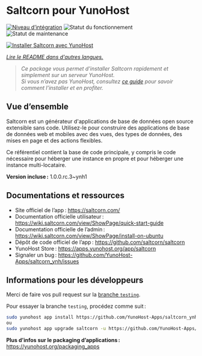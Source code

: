 <!--
Nota bene : ce README est automatiquement généré par <https://github.com/YunoHost/apps/tree/master/tools/readme_generator>
Il NE doit PAS être modifié à la main.
-->

# Saltcorn pour YunoHost

[![Niveau d’intégration](https://dash.yunohost.org/integration/saltcorn.svg)](https://ci-apps.yunohost.org/ci/apps/saltcorn/) ![Statut du fonctionnement](https://ci-apps.yunohost.org/ci/badges/saltcorn.status.svg) ![Statut de maintenance](https://ci-apps.yunohost.org/ci/badges/saltcorn.maintain.svg)

[![Installer Saltcorn avec YunoHost](https://install-app.yunohost.org/install-with-yunohost.svg)](https://install-app.yunohost.org/?app=saltcorn)

*[Lire le README dans d'autres langues.](./ALL_README.md)*

> *Ce package vous permet d’installer Saltcorn rapidement et simplement sur un serveur YunoHost.*  
> *Si vous n’avez pas YunoHost, consultez [ce guide](https://yunohost.org/install) pour savoir comment l’installer et en profiter.*

## Vue d’ensemble

Saltcorn est un générateur d'applications de base de données open source extensible sans code. Utilisez-le pour construire des applications de base de données web et mobiles avec des vues, des types de données, des mises en page et des actions flexibles.

Ce référentiel contient la base de code principale, y compris le code nécessaire pour héberger une instance en propre et pour héberger une instance multi-locataire.


**Version incluse :** 1.0.0.rc.3~ynh1
## Documentations et ressources

- Site officiel de l’app : <https://saltcorn.com/>
- Documentation officielle utilisateur : <https://wiki.saltcorn.com/view/ShowPage/quick-start-guide>
- Documentation officielle de l’admin : <https://wiki.saltcorn.com/view/ShowPage/install-on-ubuntu>
- Dépôt de code officiel de l’app : <https://github.com/saltcorn/saltcorn>
- YunoHost Store : <https://apps.yunohost.org/app/saltcorn>
- Signaler un bug : <https://github.com/YunoHost-Apps/saltcorn_ynh/issues>

## Informations pour les développeurs

Merci de faire vos pull request sur la [branche `testing`](https://github.com/YunoHost-Apps/saltcorn_ynh/tree/testing).

Pour essayer la branche `testing`, procédez comme suit :

```bash
sudo yunohost app install https://github.com/YunoHost-Apps/saltcorn_ynh/tree/testing --debug
ou
sudo yunohost app upgrade saltcorn -u https://github.com/YunoHost-Apps/saltcorn_ynh/tree/testing --debug
```

**Plus d’infos sur le packaging d’applications :** <https://yunohost.org/packaging_apps>
